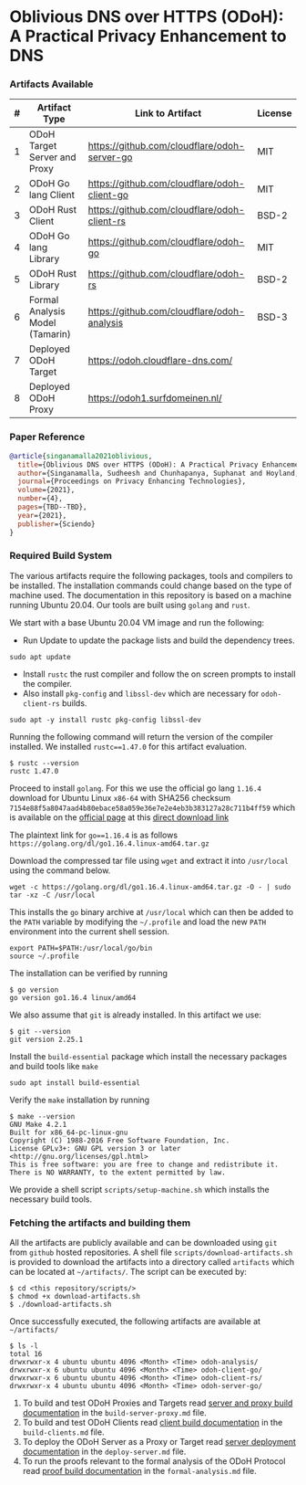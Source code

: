 # Oblivious DNS over HTTPS (ODoH): A Practical Privacy Enhancement to DNS

### Artifacts Available
| # | Artifact Type                   | Link to Artifact                             | License |
|---|---------------------------------|----------------------------------------------|---------|
| 1 | ODoH Target Server and Proxy    | https://github.com/cloudflare/odoh-server-go |   MIT   |
| 2 | ODoH Go lang Client             | https://github.com/cloudflare/odoh-client-go |   MIT   |
| 3 | ODoH Rust Client                | https://github.com/cloudflare/odoh-client-rs |  BSD-2  |
| 4 | ODoH Go lang Library            | https://github.com/cloudflare/odoh-go        |   MIT   |
| 5 | ODoH Rust Library               | https://github.com/cloudflare/odoh-rs        |  BSD-2  |
| 6 | Formal Analysis Model (Tamarin) | https://github.com/cloudflare/odoh-analysis  |  BSD-3  |
| 7 | Deployed ODoH Target            | https://odoh.cloudflare-dns.com/             |         |
| 8 | Deployed ODoH Proxy             | https://odoh1.surfdomeinen.nl/               |         |

### Paper Reference

```bib
@article{singanamalla2021oblivious,
  title={Oblivious DNS over HTTPS (ODoH): A Practical Privacy Enhancement to DNS},
  author={Singanamalla, Sudheesh and Chunhapanya, Suphanat and Hoyland, Jonathan and Vavruša, Marek and Verma, Tanya and Wu, Peter and Fayed, Marwan and Heimerl, Kurtis and Sullivan, Nick and Wood, Christopher},
  journal={Proceedings on Privacy Enhancing Technologies},
  volume={2021},
  number={4},
  pages={TBD--TBD},
  year={2021},
  publisher={Sciendo}
}
```

### Required Build System

The various artifacts require the following packages, tools and compilers to be installed.
The installation commands could change based on the type of machine used. The documentation in this repository
is based on a machine running Ubuntu 20.04. Our tools are built using `golang` and `rust`.

We start with a base Ubuntu 20.04 VM image and run the following:

- Run Update to update the package lists and build the dependency trees.
```shell script
sudo apt update
```

- Install `rustc` the rust compiler and follow the on screen prompts to install the compiler.
- Also install `pkg-config` and `libssl-dev` which are necessary for `odoh-client-rs` builds.

```shell script
sudo apt -y install rustc pkg-config libssl-dev
```

Running the following command will return the version of the compiler installed. We installed `rustc==1.47.0` 
for this artifact evaluation.

```shell script
$ rustc --version
rustc 1.47.0
```

Proceed to install `golang`. For this we use the official go lang `1.16.4` download for Ubuntu Linux `x86-64` with SHA256 checksum `7154e88f5a8047aad4b80ebace58a059e36e7e2e4eb3b383127a28c711b4ff59`
which is available on the [official page](https://golang.org/dl/) at this [direct download link](https://golang.org/dl/go1.16.4.linux-amd64.tar.gz)

The plaintext link for `go==1.16.4` is as follows `https://golang.org/dl/go1.16.4.linux-amd64.tar.gz`

Download the compressed tar file using `wget` and extract it into `/usr/local` using the command below.

```shell script
wget -c https://golang.org/dl/go1.16.4.linux-amd64.tar.gz -O - | sudo tar -xz -C /usr/local
```

This installs the `go` binary archive at `/usr/local` which can then be added to the `PATH` variable by modifying 
the `~/.profile` and load the new `PATH` environment into the current shell session.

```shell script
export PATH=$PATH:/usr/local/go/bin
source ~/.profile
```

The installation can be verified by running

```shell script
$ go version
go version go1.16.4 linux/amd64
```

We also assume that `git` is already installed. In this artifact we use:

```shell script
$ git --version
git version 2.25.1
```

Install the `build-essential` package which install the necessary packages and build tools like `make`

```shell script
sudo apt install build-essential
```

Verify the `make` installation by running

```shell script
$ make --version
GNU Make 4.2.1
Built for x86_64-pc-linux-gnu
Copyright (C) 1988-2016 Free Software Foundation, Inc.
License GPLv3+: GNU GPL version 3 or later <http://gnu.org/licenses/gpl.html>
This is free software: you are free to change and redistribute it.
There is NO WARRANTY, to the extent permitted by law.
```

We provide a shell script `scripts/setup-machine.sh` which installs the necessary build tools.

### Fetching the artifacts and building them

All the artifacts are publicly available and can be downloaded using `git` from `github` hosted repositories.
A shell file `scripts/download-artifacts.sh` is provided to download the artifacts into a directory called `artifacts`
which can be located at `~/artifacts/`. The script can be executed by:

```shell script
$ cd <this repository/scripts/>
$ chmod +x download-artifacts.sh
$ ./download-artifacts.sh
```

Once successfully executed, the following artifacts are available at `~/artifacts/`

```shell script
$ ls -l
total 16
drwxrwxr-x 4 ubuntu ubuntu 4096 <Month> <Time> odoh-analysis/
drwxrwxr-x 6 ubuntu ubuntu 4096 <Month> <Time> odoh-client-go/
drwxrwxr-x 6 ubuntu ubuntu 4096 <Month> <Time> odoh-client-rs/
drwxrwxr-x 4 ubuntu ubuntu 4096 <Month> <Time> odoh-server-go/
```

1. To build and test ODoH Proxies and Targets read [server and proxy build documentation](build-server-proxy.md) in the `build-server-proxy.md` file.
2. To build and test ODoH Clients read [client build documentation](build-clients.md) in the `build-clients.md` file.
3. To deploy the ODoH Server as a Proxy or Target read [server deployment documentation](deploy-server.md) in the `deploy-server.md` file.
4. To run the proofs relevant to the formal analysis of the ODoH Protocol read [proof build documentation](formal-analysis.md) in the `formal-analysis.md` file.
